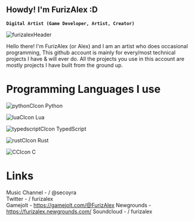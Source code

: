 ## Howdy! I'm FurizAlex :D
**`Digital Artist (Game Developer, Artist, Creator)`**

![furizalexHeader](https://github.com/user-attachments/assets/ede51c99-b186-4d8f-9e3d-3af0fb67a1aa)

Hello there! I'm FurizAlex (or Alex) and I am an artist who does occasional programming,
This github account is mainly for every/most technical projects I have & will ever do.
All the projects you use in this account are mostly projects I have built from the ground up.

# Programming Languages I use
![pythonCIcon](https://github.com/user-attachments/assets/4ad1f1ab-6228-46e1-a6f0-1a17b04f7b58)
Python

![luaCIcon](https://github.com/user-attachments/assets/34adb9e1-572f-4991-860b-7cdd9dcd82a0)
Lua

![typedscriptCIcon](https://github.com/user-attachments/assets/70faad91-74d5-419b-ac3d-83791b27f3a0)
TypedScript

![rustCIcon](https://github.com/user-attachments/assets/d202cc0d-1add-4af9-befe-77e857fe7c5a)
Rust

![CCIcon](https://github.com/user-attachments/assets/4253da2f-1aa5-49e6-a098-094cdad3b90b)
C

# Links
Music Channel -    / @secoyra  
Twitter -   / furizalex  
Gamejolt - https://gamejolt.com/@FurizAlex
Newgrounds - https://furizalex.newgrounds.com/
Soundcloud -   / furizalex  
